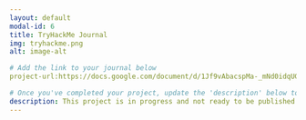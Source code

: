 ```yaml
---
layout: default
modal-id: 6
title: TryHackMe Journal
img: tryhackme.png
alt: image-alt

# Add the link to your journal below
project-url:https://docs.google.com/document/d/1Jf9vAbacspMa-_mNd0idqUGEDmjszH0QkoCRD6OxCBI/edit?tab=t.0#heading=h.9vvz4g4ibayw 

# Once you've completed your project, update the 'description' below to this one: Completed 17 TryHackMe rooms, gaining hands-on skills in Linux and Windows fundamentals, log analysis, network troubleshooting with Wireshark, and incident handling with Splunk.
description: This project is in progress and not ready to be published just yet. Please contact me if you'd like a sneak peek. Otherwise, stay tuned!
---
```

